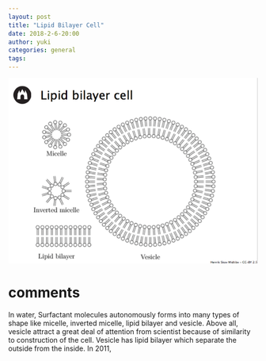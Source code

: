 ```yaml
---
layout: post
title: "Lipid Bilayer Cell"
date: 2018-2-6-20:00
author: yuki
categories: general
tags:
---
```

![Lipid-Bilayer-Cell](/images/Lipid-Bilayer-Cell.png)

# comments

In water, Surfactant molecules autonomously forms into many types of shape like micelle, inverted micelle, lipid bilayer and vesicle.
Above all, vesicle attract a great deal of attention from scientist because of similarity to construction of the cell.
Vesicle has lipid bilayer which separate the outside from the inside. 
In 2011,
